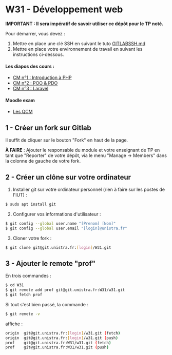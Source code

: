 W31 - Développement web
=======================

**IMPORTANT : Il sera impératif de savoir utiliser ce dépôt pour le TP noté.**

Pour démarrer, vous devez :

1. Mettre en place une clé SSH en suivant le tuto [GITLABSSH.md](GITLABSSH.md)
2. Mettre en place votre environnement de travail en suivant les instructions ci-dessous.

#### Les diapos des cours :

- [CM n°1 : Introduction à PHP](https://adrien.krahenbuhl.fr/courses/IUTRS/W31/CM1/)
- [CM n°2 : POO & PDO](https://adrien.krahenbuhl.fr/courses/IUTRS/W31/CM2/)
- [CM n°3 : Laravel](https://adrien.krahenbuhl.fr/courses/IUTRS/W31/CM3/)

#### Moodle exam

- [Les QCM](https://moodle-exam.unistra.fr/course/view.php?id=1271)

1 - Créer un **fork** sur Gitlab
--------------------------------

Il suffit de cliquer sur le bouton "Fork" en haut de la page.

**À FAIRE** : Ajouter le responsable du module et votre enseignant de TP en tant que "Reporter" de votre dépôt, via le menu "Manage -> Members" dans la colonne de gauche de votre fork.

2 - Créer un **clône** sur votre ordinateur
-------------------------------------------

1. Installer git sur votre ordinateur personnel (rien à faire sur les postes de l'IUT) :

```sh
$ sudo apt install git
```

2. Configurer vos informations d'utilisateur :

```sh
$ git config --global user.name "[Prenom] [Nom]"
$ git config --global user.email "[login]@unistra.fr"
```

3. Cloner votre fork :

```sh
$ git clone git@git.unistra.fr:[login]/W31.git
```

3 - Ajouter le **remote "prof"**
--------------------------------

En trois commandes :

```sh
$ cd W31
$ git remote add prof git@git.unistra.fr:W31/w31.git
$ git fetch prof
```

Si tout s'est bien passé, la commande :

```sh
$ git remote -v
```

affiche :

```sh
origin	git@git.unistra.fr:[login]/w31.git (fetch)
origin	git@git.unistra.fr:[login]/w31.git (push)
prof	git@git.unistra.fr:W31/w31.git (fetch)
prof	git@git.unistra.fr:W31/w31.git (push)
```
